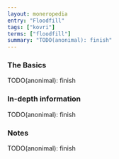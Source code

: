 ```yaml
---
layout: moneropedia
entry: "Floodfill"
tags: ["kovri"]
terms: ["floodfill"]
summary: "TODO(anonimal): finish"
---
```


### The Basics

TODO(anonimal): finish

### In-depth information

TODO(anonimal): finish

### Notes

TODO(anonimal): finish
